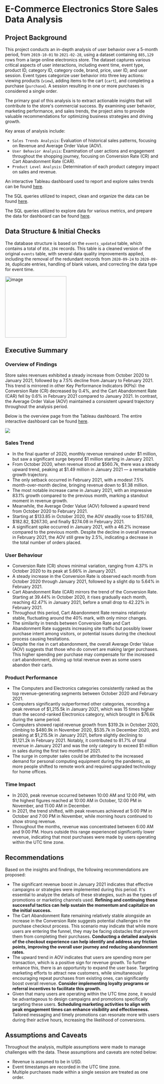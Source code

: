 # E-Commerce Electronics Store Sales Data Analysis

## Project Background

This project conducts an in-depth analysis of user behavior over a 5-month period, from `2019-10-01` to `2021-02-28`, using a dataset containing `885,129` rows from a large online electronics store. The dataset captures various critical aspects of user interactions, including event time, event type, product ID, category ID, category code, brand, price, user ID, and user session. Event types categorize user behavior into three key actions: viewing products (`view`), adding items to the cart (`cart`), and completing a purchase (`purchase`). A session resulting in one or more purchases is considered a single order.

The primary goal of this analysis is to extract actionable insights that will contribute to the store's commercial success. By examining user behavior, marketing performance, and sales trends, the project aims to provide valuable recommendations for optimizing business strategies and driving growth.

Key areas of analysis include:
* `Sales Trends Analysis`: Evaluation of historical sales patterns, focusing on Revenue and Average Order Value (AOV).
* `User Behavior Analysis`: Examination of user actions and engagement throughout the shopping journey, focusing on Conversion Rate (CR) and Cart Abandonment Rate (CAR).
* `Product Level Analysis`: Determination of each product category impact on sales and revenue.

An interactive Tableau dashboard used to report and explore sales trends can be found [here](https://public.tableau.com/app/profile/lily.tiong/viz/ecommerce_electronics_store_sales/E-CommerceElectronicsStoreSalesDashboard).

The SQL queries utilized to inspect, clean and organize the data can be found [here](https://github.com/ltiongl/data-analytics-portfolio-projects/blob/main/ecommerce-electronics-store-sales/data_cleaning.sql).  

The SQL queries utilized to explore data for various metrics, and prepare the data for dashboard can be found [here](https://github.com/ltiongl/data-analytics-portfolio-projects/blob/main/ecommerce-electronics-store-sales/data_exploration.sql).  

## Data Structure & Initial Checks
The database structure is based on the `events_updated` table, which contains a total of `856,194` records.
This table is a cleaned version of the original `events` table, with several data quality improvements applied, including the removal of the redundant records from `2020-09-24` to `2020-09-30`, duplicate entries, handling of blank values, and correcting the data type for event time.

<img width="200" alt="image" src="https://github.com/user-attachments/assets/3cbc995a-3932-4878-b544-17cce9471dbe">   

## Executive Summary
### Overview of Findings

Store sales revenues exhibited a steady increase from October 2020 to January 2021, followed by a 7.5% decline from January to February 2021. This trend is mirrored in other Key Performance Indicators (KPIs): the Conversion Rate (CR) decreased by 0.4%, and the Cart Abandonment Rate (CAR) fell by 0.6% in February 2021 compared to January 2021. In contrast, the Average Order Value (AOV) maintained a consistent upward trajectory throughout the analysis period.

Below is the overview page from the Tableau dashboard. The entire interactive dashboard can be found [here](https://public.tableau.com/app/profile/lily.tiong/viz/ecommerce_electronics_store_sales/E-CommerceElectronicsStoreSalesDashboard).  

<kbd>
<img src="https://github.com/user-attachments/assets/6aa5f454-88c1-485e-bd21-efe896617891">
</kbd> 

### Sales Trend 
* In the final quarter of 2020, monthly revenue remained under $1 million, but saw a significant surge beyond $1 million starting in January 2021.
* From October 2020, when revenue stood at $560.7k, there was a steady upward trend, peaking at $1.49 million in January 2021 — a remarkable growth trajectory.
* The only setback occurred in February 2021, with a modest 7.5% month-over-month decline, bringing revenue down to $1.38 million.
* The most notable increase came in January 2021, with an impressive 83.1% growth compared to the previous month, marking a standout moment in revenue growth.
* Meanwhile, the Average Order Value (AOV) followed a upward trend from October 2020 to February 2021.
* Starting at $133.85 in October 2020, the AOV steadily rose to $157.68, $182.82, $267.30, and finally $274.08 in February 2021.
* A significant spike occurred in January 2021, with a 46.2% increase compared to the previous month. Despite the decline in overall revenue in February 2021, the AOV still grew by 2.5%, indicating a decrease in the total number of orders placed.

### User Behaviour 
* Conversion Rate (CR) shows minimal variation, ranging from 4.37% in October 2020 to its peak at 5.66% in January 2021.
* A steady increase in the Conversion Rate is observed each month from October 2020 through January 2021, followed by a slight dip to 5.64% in February 2021.
* Cart Abandonment Rate (CAR) mirrors the trend of the Conversion Rate. Starting at 39.44% in October 2020, it rises gradually each month, reaching 42.47% in January 2021, before a small drop to 42.22% in February 2021.
* Throughout this period, Cart Abandonment Rate remains relatively stable, fluctuating around the 40% mark, with only minor changes.
* The similarity in trends between Conversion Rate and Cart Abandonment Rate suggests increasing site traffic but possibly lower purchase intent among visitors, or potential issues during the checkout process causing hesitations.
* Despite the rise in cart abandonment, the overall Average Order Value (AOV) suggests that those who do convert are making larger purchases. This higher spending per purchase may compensate for the increased cart abandonment, driving up total revenue even as some users abandon their carts.

### Product Performance
* The Computers and Electronics categories consistently ranked as the top revenue-generating segments between October 2020 and February 2021.
* Computers significantly outperformed other categories, recording a peak revenue of $1,215.5k in January 2021, which was 15 times higher than the second-ranked Electronics category, which brought in $76.6k during the same period.
* Computers showed rapid revenue growth from $319.2k in October 2020, climbing to $480.9k in November 2020, $535.7k in December 2020, and peaking at $1,215.5k in January 2021, before slightly declining to $1,121.2k in February 2021. Notably, it contributed to 81.7% of total revenue in January 2021 and was the only category to exceed $1 million in sales during the first two months of 2021.
* The surge in computer sales could be attributed to the increased demand for personal computing equipment during the pandemic, as more people shifted to remote work and required upgraded technology for home offices.

### Time Impact
* In 2020, peak revenue occurred between 10:00 AM and 12:00 PM, with the highest figures reached at 10:00 AM in October, 12:00 PM in November, and 11:00 AM in December.
* In 2021, the trend shifted, with peak revenues achieved at 5:00 PM in October and 7:00 PM in November, while morning hours continued to show strong revenue.
* Throughout the months, revenue was concentrated between 6:00 AM and 9:00 PM. Hours outside this range experienced significantly lower revenue, indicating that most purchases were made by users operating within the UTC time zone.

## Recommendations
Based on the insights and findings, the following recommendations are proposed:
* The significant revenue boost in January 2021 indicates that effective campaigns or strategies were implemented during this period. It's essential to analyze the details of these strategies, such as the types of promotions or marketing channels used. **Refining and continuing these successful tactics can help sustain the momentum and capitalize on the initial success.**
* The Cart Abandonment Rate remaining relatively stable alongside an increase in the Conversion Rate suggests potential challenges in the purchase checkout process. This scenario may indicate that while more users are entering the funnel, they may be facing obstacles that prevent them from completing their purchases. **Conducting a detailed analysis of the checkout experience can help identify and address any friction points, improving the overall user journey and reducing abandonment rates.**
* The upward trend in AOV indicates that users are spending more per transaction, which is a positive sign for revenue growth. To further enhance this, there is an opportunity to expand the user base. Targeting marketing efforts to attract new customers, while simultaneously encouraging repeat purchases from existing ones, can significantly boost overall revenue. **Consider implementing loyalty programs or referral incentives to facilitate this growth.**
* Given that many users are operating within the UTC time zone, it would be advantageous to design campaigns and promotions specifically targeting these users. **Scheduling marketing activities to align with peak engagement times can enhance visibility and effectiveness.** Tailored messaging and timely promotions can resonate more with users during their active hours, increasing the likelihood of conversions.

## Assumptions and Caveats
Throughout the analysis, multiple assumptions were made to manage challenges with the data. These assumptions and caveats are noted below:
* Revenue is assumed to be in USD.
* Event timestamps are recorded in the UTC time zone.
* Multiple purchases made within a single session are treated as one order.
